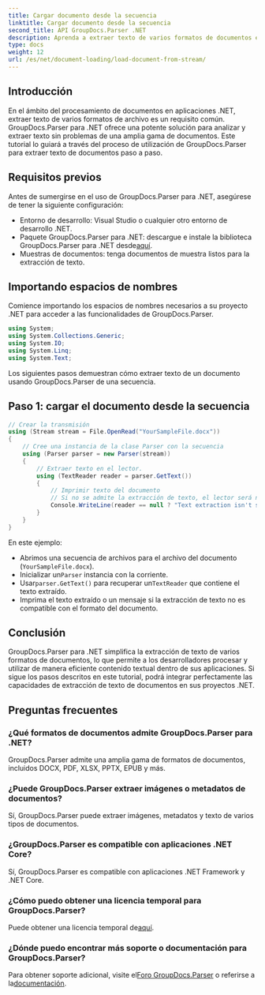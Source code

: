 ```yaml
---
title: Cargar documento desde la secuencia
linktitle: Cargar documento desde la secuencia
second_title: API GroupDocs.Parser .NET
description: Aprenda a extraer texto de varios formatos de documentos en .NET usando GroupDocs.Parser. Guía paso a paso con ejemplos de código.
type: docs
weight: 12
url: /es/net/document-loading/load-document-from-stream/
---
```

## Introducción
En el ámbito del procesamiento de documentos en aplicaciones .NET, extraer texto de varios formatos de archivo es un requisito común. GroupDocs.Parser para .NET ofrece una potente solución para analizar y extraer texto sin problemas de una amplia gama de documentos. Este tutorial lo guiará a través del proceso de utilización de GroupDocs.Parser para extraer texto de documentos paso a paso.
## Requisitos previos
Antes de sumergirse en el uso de GroupDocs.Parser para .NET, asegúrese de tener la siguiente configuración:
- Entorno de desarrollo: Visual Studio o cualquier otro entorno de desarrollo .NET.
-  Paquete GroupDocs.Parser para .NET: descargue e instale la biblioteca GroupDocs.Parser para .NET desde[aquí](https://releases.groupdocs.com/parser/net/).
- Muestras de documentos: tenga documentos de muestra listos para la extracción de texto.
## Importando espacios de nombres
Comience importando los espacios de nombres necesarios a su proyecto .NET para acceder a las funcionalidades de GroupDocs.Parser.
```csharp
using System;
using System.Collections.Generic;
using System.IO;
using System.Linq;
using System.Text;
```

Los siguientes pasos demuestran cómo extraer texto de un documento usando GroupDocs.Parser de una secuencia.
## Paso 1: cargar el documento desde la secuencia
```csharp
// Crear la transmisión
using (Stream stream = File.OpenRead("YourSampleFile.docx"))
{
    // Cree una instancia de la clase Parser con la secuencia
    using (Parser parser = new Parser(stream))
    {
        // Extraer texto en el lector.
        using (TextReader reader = parser.GetText())
        {
            // Imprimir texto del documento
            // Si no se admite la extracción de texto, el lector será nulo
            Console.WriteLine(reader == null ? "Text extraction isn't supported" : reader.ReadToEnd());
        }
    }
}
```
En este ejemplo:
- Abrimos una secuencia de archivos para el archivo del documento (`YourSampleFile.docx`).
-  Inicializar un`Parser` instancia con la corriente.
-  Usar`parser.GetText()` para recuperar un`TextReader` que contiene el texto extraído.
- Imprima el texto extraído o un mensaje si la extracción de texto no es compatible con el formato del documento.
## Conclusión
GroupDocs.Parser para .NET simplifica la extracción de texto de varios formatos de documentos, lo que permite a los desarrolladores procesar y utilizar de manera eficiente contenido textual dentro de sus aplicaciones. Si sigue los pasos descritos en este tutorial, podrá integrar perfectamente las capacidades de extracción de texto de documentos en sus proyectos .NET.

## Preguntas frecuentes
### ¿Qué formatos de documentos admite GroupDocs.Parser para .NET?
GroupDocs.Parser admite una amplia gama de formatos de documentos, incluidos DOCX, PDF, XLSX, PPTX, EPUB y más.
### ¿Puede GroupDocs.Parser extraer imágenes o metadatos de documentos?
Sí, GroupDocs.Parser puede extraer imágenes, metadatos y texto de varios tipos de documentos.
### ¿GroupDocs.Parser es compatible con aplicaciones .NET Core?
Sí, GroupDocs.Parser es compatible con aplicaciones .NET Framework y .NET Core.
### ¿Cómo puedo obtener una licencia temporal para GroupDocs.Parser?
 Puede obtener una licencia temporal de[aquí](https://purchase.groupdocs.com/temporary-license/).
### ¿Dónde puedo encontrar más soporte o documentación para GroupDocs.Parser?
 Para obtener soporte adicional, visite el[Foro GroupDocs.Parser](https://forum.groupdocs.com/c/parser/17) o referirse a la[documentación](https://reference.groupdocs.com/parser/net/).
